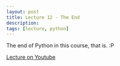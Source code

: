 ```yaml
---
layout: post
title: Lecture 12 - The End
description:
tags: [lecture, python]
---
```


The end of Python in this course, that is. :P

[Lecture on Youtube](https://www.youtube.com/watch?v=brig51vYnWw)